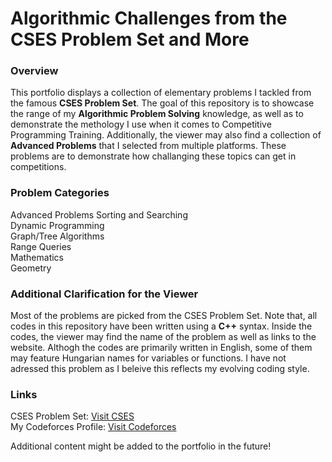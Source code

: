 # Algorithmic Challenges from the CSES Problem Set and More

### Overview

This portfolio displays a collection of elementary problems I tackled from the famous **CSES Problem Set**. The goal of this repository is to showcase
the range of my **Algorithmic Problem Solving** knowledge, as well as to demonstrate the methology I use when it comes to Competitive Programming Training.
Additionally, the viewer may also find a collection of **Advanced Problems** that I selected from multiple platforms. These problems are to demonstrate how challanging
these topics can get in competitions.

### Problem Categories

Advanced Problems
Sorting and Searching  
Dynamic Programming  
Graph/Tree Algorithms  
Range Queries  
Mathematics    
Geometry   

### Additional Clarification for the Viewer

Most of the problems are picked from the CSES Problem Set. Note that, all codes in this repository have been written using a ******C++****** syntax.
Inside the codes, the viewer may find the name of the problem as well as links to the website. Althogh the codes are primarily written in English, some
of them may feature Hungarian names for variables or functions. I have not adressed this problem as I beleive this reflects my evolving coding style.

### Links

CSES Problem Set: [Visit CSES](https://cses.fi/problemset/)  
My Codeforces Profile: [Visit Codeforces](https://codeforces.com/profile/Vkrisztian)

Additional content might be added to the portfolio in the future!
